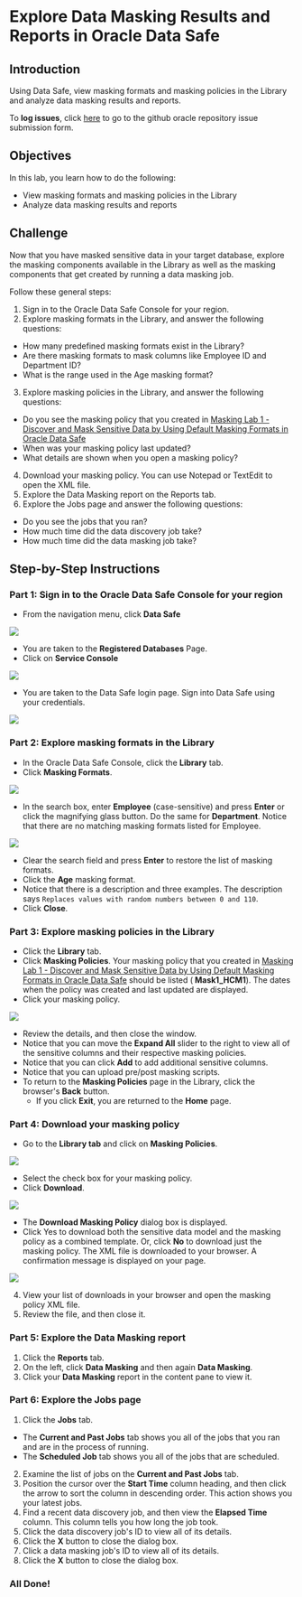 # Explore Data Masking Results and Reports in Oracle Data Safe

## Introduction 
Using Data Safe, view masking formats and masking policies in the Library and analyze data masking results and reports.

To **log issues**, click [here](https://github.com/oracle/learning-library/issues/new) to go to the github oracle repository issue submission form.

## Objectives

In this lab, you learn how to do the following:
- View masking formats and masking policies in the Library
- Analyze data masking results and reports

## Challenge

Now that you have masked sensitive data in your target database, explore the masking components available in the Library as well as the masking components that get created by running a data masking job.

Follow these general steps:
1. Sign in to the Oracle Data Safe Console for your region.
2. Explore masking formats in the Library, and answer the following questions:
  - How many predefined masking formats exist in the Library?
  - Are there masking formats to mask columns like Employee ID and Department ID?
  - What is the range used in the Age masking format?
3. Explore masking policies in the Library, and answer the following questions:
  - Do you see the masking policy that you created in [Masking Lab 1 - Discover and Mask Sensitive Data by Using Default Masking Formats in Oracle Data Safe](?lab=lab-12-1-discover-mask-sensitive-data-by)
  - When was your masking policy last updated?
  - What details are shown when you open a masking policy?
4. Download your masking policy. You can use Notepad or TextEdit to open the XML file.
5. Explore the Data Masking report on the Reports tab.
6. Explore the Jobs page and answer the following questions:
  - Do you see the jobs that you ran?
  - How much time did the data discovery job take?
  - How much time did the data masking job take?

## Step-by-Step Instructions

### Part 1: Sign in to the Oracle Data Safe Console for your region

- From the navigation menu, click **Data Safe**

![](./images/dbsec/datasafe/login/navigation.png " ")

- You are taken to the **Registered Databases** Page.
- Click on **Service Console**

![](./images/dbsec/datasafe/login/service-console.png " ")

- You are taken to the Data Safe login page. Sign into Data Safe using your credentials.

![](./images/dbsec/datasafe/login/sign-in.png " ")

### Part 2: Explore masking formats in the Library

- In the Oracle Data Safe Console, click the **Library** tab.
- Click **Masking Formats**.

![](./images/dbsec/datasafe/masking/library-formats.png " ")

- In the search box, enter **Employee** (case-sensitive) and press **Enter** or click the magnifying glass button. Do the same for **Department**. Notice that there are no matching masking formats listed for Employee.

![](./images/dbsec/datasafe/masking/employee-search.png " ")

- Clear the search field and press **Enter** to restore the list of masking formats.
- Click the **Age** masking format.
- Notice that there is a description and three examples. The description says `Replaces values with random numbers between 0 and 110`.
- Click **Close**.

### Part 3: Explore masking policies in the Library

- Click the **Library** tab.
- Click **Masking Policies**. Your masking policy that you created in [Masking Lab 1 - Discover and Mask Sensitive
Data by Using Default Masking Formats in Oracle Data Safe](DataSafeDM.md) should be listed (**<username> Mask1_HCM1**). The dates when the policy was created and last updated are displayed.
- Click your masking policy.

![](./images/dbsec/datasafe/masking/click-policy.png " ")

- Review the details, and then close the window.
- Notice that you can move the **Expand All** slider to the right to view all of the sensitive columns and their respective masking policies.
- Notice that you can click **Add** to add additional sensitive columns.
- Notice that you can upload pre/post masking scripts.
- To return to the **Masking Policies** page in the Library, click the browser's **Back** button.
  - If you click **Exit**, you are returned to the **Home** page.

### Part 4: Download your masking policy

- Go to the **Library tab** and click on **Masking Policies**.

![](./images/dbsec/datasafe/masking/library-masking.png " ")

- Select the check box for your masking policy.
- Click **Download**.

![](./images/dbsec/datasafe/masking/download-policy.png " ")

- The **Download Masking Policy** dialog box is displayed.
- Click Yes to download both the sensitive data model and the masking policy as a
combined template. Or, click **No** to download just the masking policy.
The XML file is downloaded to your browser.
A confirmation message is displayed on your page.

![](./images/dbsec/datasafe/masking/download-policy2.png " ")

4. View your list of downloads in your browser and open the masking policy XML file.
5. Review the file, and then close it.

### Part 5: Explore the Data Masking report
1. Click the **Reports** tab.
2. On the left, click **Data Masking** and then again **Data Masking**.
3. Click your **Data Masking** report in the content pane to view it.

### Part 6: Explore the Jobs page
1. Click the **Jobs** tab.
  - The **Current and Past Jobs** tab shows you all of the jobs that you ran and are in the process of running.
  - The **Scheduled Job** tab shows you all of the jobs that are scheduled.
2. Examine the list of jobs on the **Current and Past Jobs** tab.
3. Position the cursor over the **Start Time** column heading, and then click the arrow to sort the column in descending order. This action shows you your latest jobs.
4. Find a recent data discovery job, and then view the **Elapsed Time** column. This column tells you how long the job took.
5. Click the data discovery job's ID to view all of its details.
6. Click the **X** button to close the dialog box.
7. Click a data masking job's ID to view all of its details.
8. Click the **X** button to close the dialog box.

### All Done!
